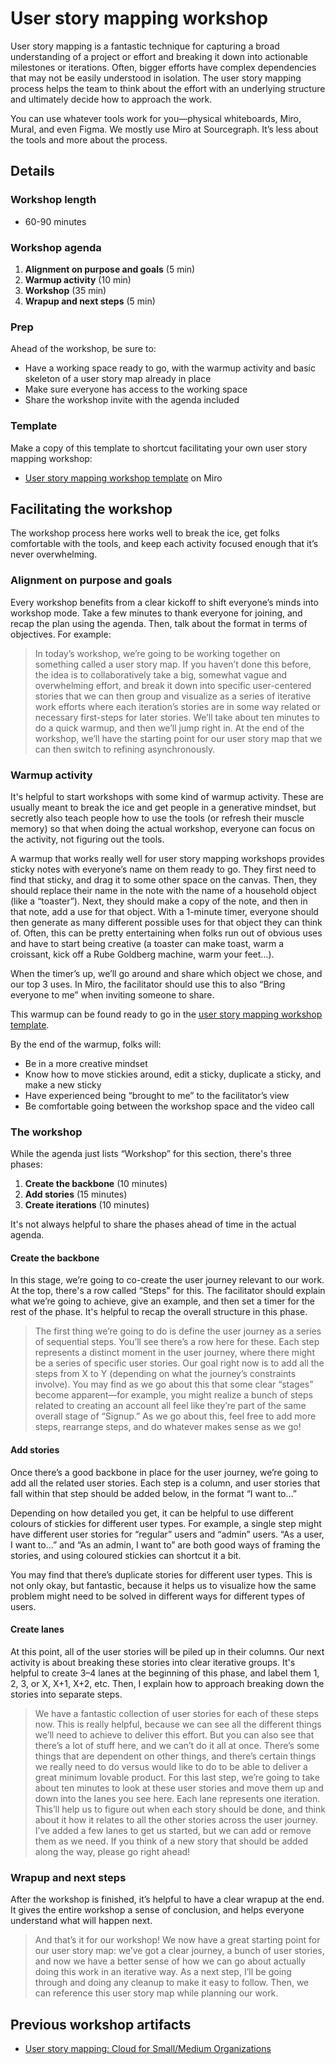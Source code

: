 # User story mapping workshop

User story mapping is a fantastic technique for capturing a broad understanding of a project or effort and breaking it down into actionable milestones or iterations. Often, bigger efforts have complex dependencies that may not be easily understood in isolation. The user story mapping process helps the team to think about the effort with an underlying structure and ultimately decide how to approach the work.

You can use whatever tools work for you—physical whiteboards, Miro, Mural, and even Figma. We mostly use Miro at Sourcegraph. It’s less about the tools and more about the process.

## Details

### Workshop length

- 60-90 minutes

### Workshop agenda

1. **Alignment on purpose and goals** (5 min)
2. **Warmup activity** (10 min)
3. **Workshop** (35 min)
4. **Wrapup and next steps** (5 min)

### Prep

Ahead of the workshop, be sure to:

- Have a working space ready to go, with the warmup activity and basic skeleton of a user story map already in place
- Make sure everyone has access to the working space
- Share the workshop invite with the agenda included

### Template

Make a copy of this template to shortcut facilitating your own user story mapping workshop:

- [User story mapping workshop template](https://miro.com/app/board/o9J_lt5g2dk=/?invite_link_id=811943998911) on Miro

## Facilitating the workshop

The workshop process here works well to break the ice, get folks comfortable with the tools, and keep each activity focused enough that it’s never overwhelming.

### Alignment on purpose and goals

Every workshop benefits from a clear kickoff to shift everyone’s minds into workshop mode. Take a few minutes to thank everyone for joining, and recap the plan using the agenda. Then, talk about the format in terms of objectives. For example:

> In today’s workshop, we’re going to be working together on something called a user story map. If you haven’t done this before, the idea is to collaboratively take a big, somewhat vague and overwhelming effort, and break it down into specific user-centered stories that we can then group and visualize as a series of iterative work efforts where each iteration’s stories are in some way related or necessary first-steps for later stories. We’ll take about ten minutes to do a quick warmup, and then we’ll jump right in. At the end of the workshop, we’ll have the starting point for our user story map that we can then switch to refining asynchronously.

### Warmup activity

It's helpful to start workshops with some kind of warmup activity. These are usually meant to break the ice and get people in a generative mindset, but secretly also teach people how to use the tools (or refresh their muscle memory) so that when doing the actual workshop, everyone can focus on the activity, not figuring out the tools.

A warmup that works really well for user story mapping workshops provides sticky notes with everyone’s name on them ready to go. They first need to find that sticky, and drag it to some other space on the canvas. Then, they should replace their name in the note with the name of a household object (like a “toaster”). Next, they should make a copy of the note, and then in that note, add a use for that object. With a 1-minute timer, everyone should then generate as many different possible uses for that object they can think of. Often, this can be pretty entertaining when folks run out of obvious uses and have to start being creative (a toaster can make toast, warm a croissant, kick off a Rube Goldberg machine, warm your feet…).

When the timer’s up, we’ll go around and share which object we chose, and our top 3 uses. In Miro, the facilitator should use this to also “Bring everyone to me” when inviting someone to share.

This warmup can be found ready to go in the [user story mapping workshop template](https://miro.com/app/board/o9J_lt5g2dk=/?invite_link_id=811943998911).

By the end of the warmup, folks will:

- Be in a more creative mindset
- Know how to move stickies around, edit a sticky, duplicate a sticky, and make a new sticky
- Have experienced being “brought to me” to the facilitator’s view
- Be comfortable going between the workshop space and the video call

### The workshop

While the agenda just lists “Workshop” for this section, there's three phases:

1. **Create the backbone** (10 minutes)
2. **Add stories** (15 minutes)
3. **Create iterations** (10 minutes)

It's not always helpful to share the phases ahead of time in the actual agenda.

#### Create the backbone

In this stage, we’re going to co-create the user journey relevant to our work. At the top, there's a row called “Steps” for this. The facilitator should explain what we’re going to achieve, give an example, and then set a timer for the rest of the phase. It's helpful to recap the overall structure in this phase.

> The first thing we’re going to do is define the user journey as a series of sequential steps. You’ll see there’s a row here for these. Each step represents a distinct moment in the user journey, where there might be a series of specific user stories. Our goal right now is to add all the steps from X to Y (depending on what the journey’s constraints involve). You may find as we go about this that some clear “stages” become apparent—for example, you might realize a bunch of steps related to creating an account all feel like they’re part of the same overall stage of “Signup.” As we go about this, feel free to add more steps, rearrange steps, and do whatever makes sense as we go!

#### Add stories

Once there’s a good backbone in place for the user journey, we’re going to add all the related user stories. Each step is a column, and user stories that fall within that step should be added below, in the format “I want to…”

Depending on how detailed you get, it can be helpful to use different colours of stickies for different user types. For example, a single step might have different user stories for “regular” users and “admin” users. “As a user, I want to…” and “As an admin, I want to” are both good ways of framing the stories, and using coloured stickies can shortcut it a bit.

You may find that there’s duplicate stories for different user types. This is not only okay, but fantastic, because it helps us to visualize how the same problem might need to be solved in different ways for different types of users.

#### Create lanes

At this point, all of the user stories will be piled up in their columns. Our next activity is about breaking these stories into clear iterative groups. It's helpful to create 3–4 lanes at the beginning of this phase, and label them 1, 2, 3, or X, X+1, X+2, etc. Then, I explain how to approach breaking down the stories into separate steps.

> We have a fantastic collection of user stories for each of these steps now. This is really helpful, because we can see all the different things we’ll need to achieve to deliver this effort. But you can also see that there’s a lot of stuff here, and we can’t do it all at once. There’s some things that are dependent on other things, and there’s certain things we really need to do versus would like to do to be able to deliver a great minimum lovable product. For this last step, we’re going to take about ten minutes to look at these user stories and move them up and down into the lanes you see here. Each lane represents one iteration. This’ll help us to figure out when each story should be done, and think about it how it relates to all the other stories across the user journey. I’ve added a few lanes to get us started, but we can add or remove them as we need. If you think of a new story that should be added along the way, please go right ahead!

### Wrapup and next steps

After the workshop is finished, it’s helpful to have a clear wrapup at the end. It gives the entire workshop a sense of conclusion, and helps everyone understand what will happen next.

> And that’s it for our workshop! We now have a great starting point for our user story map: we’ve got a clear journey, a bunch of user stories, and now we have a better sense of how we can go about actually doing this work in an iterative way. As a next step, I’ll be going through and doing any cleanup to make it easy to follow. Then, we can reference this user story map while planning our work.

## Previous workshop artifacts

- [User story mapping: Cloud for Small/Medium Organizations](https://miro.com/app/board/o9J_l2ceJwU=/)
